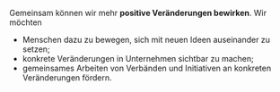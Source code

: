 Gemeinsam können wir mehr **positive Veränderungen bewirken**. Wir möchten

* Menschen dazu zu bewegen, sich mit neuen Ideen auseinander zu setzen;
* konkrete Veränderungen in Unternehmen sichtbar zu machen;
* gemeinsames Arbeiten von Verbänden und Initiativen an konkreten Veränderungen fördern.
